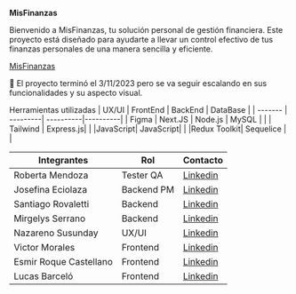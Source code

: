 **MisFinanzas**

Bienvenido a MisFinanzas, tu solución personal de gestión financiera. Este proyecto está diseñado para ayudarte a llevar un control efectivo de tus finanzas personales de una manera sencilla y eficiente.

[MisFinanzas](c14-17-ft-node-react.vercel.app/)

🏁 El proyecto terminó el 3/11/2023 pero se va seguir escalando en sus funcionalidades y su aspecto visual.

Herramientas utilizadas
| UX/UI   | FrontEnd | BackEnd   | DataBase |
| ------- | ---------| ----------|----------|
| Figma   | Next.JS  | Node.js   | MySQL    |
|         | Tailwind | Express.js|
|         |JavaScript| JavaScript|
|         |Redux Toolkit| Sequelice |          |


| Integrantes         | Rol              | Contacto            |
| ------------------- | ---------------- | ------------------- |
| Roberta Mendoza     | Tester QA        | [Linkedin](https://www.linkedin.com/in/mrobertamendoza/)   |
| Josefina Eciolaza   | Backend PM       | [Linkedin](www.linkedin.com/in/josefinaeciolaza) |
| Santiago Rovaletti  | Backend           | [Linkedin](www.linkedin.com/in/santiago-rovaletti/)|  
| Mirgelys Serrano    | Backend           | [Linkedin](www.linkedin.com/in/mirgelys-serrano-b232a4106/)|
| Nazareno Susunday   | UX/UI             | [Linkedin](linkedin.com/in/nazareno-susunday-990243a1)|
| Victor Morales      | Frontend          | [Linkedin](www.linkedin.com/in/victorpahomo) |
| Esmir Roque Castellano | Frontend      |[Linkedin](linkedin.com/in/esmir-roque) |
| Lucas Barceló       | Frontend          | [Linkedin](linkedin.com/in/lucas-barcelo11) |

